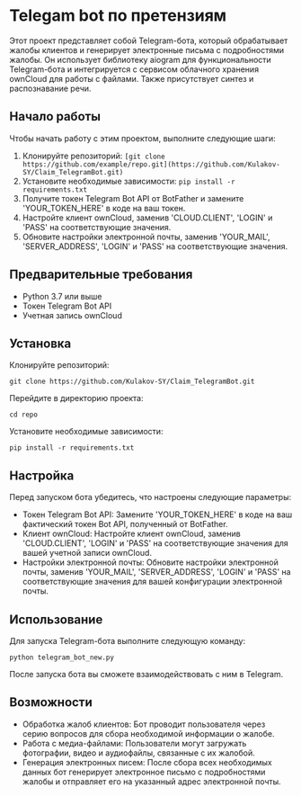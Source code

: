 <!DOCTYPE html>
<html>
<body>
  <h1>Telegam bot по претензиям</h1>
  <p>Этот проект представляет собой Telegram-бота, который обрабатывает жалобы клиентов и генерирует электронные письма с подробностями жалобы. Он использует библиотеку aiogram для функциональности Telegram-бота и интегрируется с сервисом облачного хранения ownCloud для работы с файлами. Также присутствует синтез и распознавание речи.</p>

  <h2>Начало работы</h2>
  <p>Чтобы начать работу с этим проектом, выполните следующие шаги:</p>
  <ol>
    <li>Клонируйте репозиторий: <code>[git clone https://github.com/example/repo.git](https://github.com/Kulakov-SY/Claim_TelegramBot.git)</code></li>
    <li>Установите необходимые зависимости: <code>pip install -r requirements.txt</code></li>
    <li>Получите токен Telegram Bot API от BotFather и замените 'YOUR_TOKEN_HERE' в коде на ваш токен.</li>
    <li>Настройте клиент ownCloud, заменив 'CLOUD.CLIENT', 'LOGIN' и 'PASS' на соответствующие значения.</li>
    <li>Обновите настройки электронной почты, заменив 'YOUR_MAIL', 'SERVER_ADDRESS', 'LOGIN' и 'PASS' на соответствующие значения.</li>
  </ol>

  <h2>Предварительные требования</h2>
  <ul>
    <li>Python 3.7 или выше</li>
    <li>Токен Telegram Bot API</li>
    <li>Учетная запись ownCloud</li>
  </ul>

  <h2>Установка</h2>
  <p>Клонируйте репозиторий:</p>
  <pre><code>git clone https://github.com/Kulakov-SY/Claim_TelegramBot.git</code></pre>
  <p>Перейдите в директорию проекта:</p>
  <pre><code>cd repo</code></pre>
  <p>Установите необходимые зависимости:</p>
  <pre><code>pip install -r requirements.txt</code></pre>

  <h2>Настройка</h2>
  <p>Перед запуском бота убедитесь, что настроены следующие параметры:</p>
  <ul>
    <li>Токен Telegram Bot API: Замените 'YOUR_TOKEN_HERE' в коде на ваш фактический токен Bot API, полученный от BotFather.</li>
    <li>Клиент ownCloud: Настройте клиент ownCloud, заменив 'CLOUD.CLIENT', 'LOGIN' и 'PASS' на соответствующие значения для вашей учетной записи ownCloud.</li>
    <li>Настройки электронной почты: Обновите настройки электронной почты, заменив 'YOUR_MAIL', 'SERVER_ADDRESS', 'LOGIN' и 'PASS' на соответствующие значения для вашей конфигурации электронной почты.</li>
  </ul>

  <h2>Использование</h2>
  <p>Для запуска Telegram-бота выполните следующую команду:</p>
  <pre><code>python telegram_bot_new.py</code></pre>
  <p>После запуска бота вы сможете взаимодействовать с ним в Telegram.</p>

  <h2>Возможности</h2>
  <ul>
    <li>Обработка жалоб клиентов: Бот проводит пользователя через серию вопросов для сбора необходимой информации о жалобе.</li>
    <li>Работа с медиа-файлами: Пользователи могут загружать фотографии, видео и аудиофайлы, связанные с их жалобой.</li>
    <li>Генерация электронных писем: После сбора всех необходимых данных бот генерирует электронное письмо с подробностями жалобы и отправляет его на указанный адрес электронной почты.</li>
  </ul>

</body>
</html>
